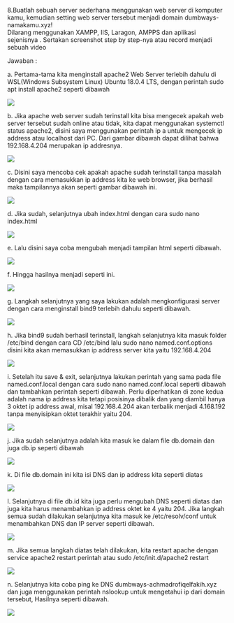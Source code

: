 8.Buatlah sebuah server sederhana menggunakan web server di komputer kamu, kemudian setting web server tersebut menjadi domain dumbways-namakamu.xyz!  
Dilarang menggunakan XAMPP, IIS, Laragon, AMPPS dan aplikasi sejenisnya . Sertakan screenshot step by step-nya atau record menjadi sebuah video

Jawaban : 

a. Pertama-tama kita menginstall apache2 Web Server terlebih dahulu di WSL(Windows Subsystem Linux) Ubuntu 18.0.4 LTS, 
dengan perintah sudo apt install apache2 seperti dibawah

<img src="/images/8.1.png">

b. Jika apache web server sudah terinstall kita bisa mengecek apakah web server tersebut sudah online atau tidak, 
kita dapat menggunakan systemctl status apache2, disini saya menggunakan perintah ip a untuk mengecek ip address atau localhost dari PC. 
Dari gambar dibawah dapat dilihat bahwa 192.168.4.204 merupakan ip addresnya.

<img src="/images/8.2.png">

c. Disini saya mencoba cek apakah apache sudah terinstall tanpa masalah dengan cara memasukkan ip address kita ke web browser, 
jika berhasil maka tampilannya akan seperti gambar dibawah ini.

<img src="/images/8.3.png">

d. Jika sudah, selanjutnya ubah index.html dengan cara sudo nano index.html

<img src="/images/8.4.png">

e. Lalu disini saya coba mengubah menjadi tampilan html seperti dibawah.

<img src="/images/8.5.png">

f. Hingga hasilnya menjadi seperti ini. 

<img src="/images/8.6.png">

g. Langkah selanjutnya yang saya lakukan adalah mengkonfigurasi server dengan cara menginstall bind9 terlebih dahulu seperti dibawah.

<img src="/images/8.7.png">

h. Jika bind9 sudah berhasil terinstall, langkah selanjutnya kita masuk folder /etc/bind dengan cara CD /etc/bind lalu sudo nano named.conf.options 
disini kita akan memasukkan ip address server kita yaitu 192.168.4.204

<img src="/images/8.8.png">

i. Setelah itu save & exit, selanjutnya lakukan perintah yang sama pada file named.conf.local dengan cara sudo nano named.conf.local seperti dibawah 
dan tambahkan perintah seperti dibawah. Perlu diperhatikan di zone kedua adalah nama ip address kita tetapi posisinya dibalik dan yang diambil hanya 3 oktet ip address awal,
misal 192.168.4.204 akan terbalik menjadi 4.168.192 tanpa menyisipkan oktet terakhir yaitu 204.

<img src="/images/8.9.png">

j. Jika sudah selanjutnya adalah kita masuk ke dalam file db.domain dan juga db.ip seperti dibawah

<img src="/images/8.10.png">

k. Di file db.domain ini kita isi DNS dan ip address kita seperti diatas

<img src="/images/8.11.png">

l. Selanjutnya di file db.id kita juga perlu mengubah DNS seperti diatas dan juga kita harus menambahkan ip address oktet ke 4 yaitu 204. 
Jika langkah semua sudah dilakukan selanjutnya kita masuk ke /etc/resolv/conf untuk menambahkan DNS dan IP server seperti dibawah.

<img src="/images/8.12.png">

m. Jika semua langkah diatas telah dilakukan, kita restart apache dengan service apache2 restart perintah atau sudo /etc/init.d/apache2 restart

<img src="/images/8.13.png">

n. Selanjutnya kita coba ping ke DNS dumbways-achmadrofiqelfakih.xyz dan juga menggunakan perintah nslookup untuk mengetahui ip dari domain tersebut, 
Hasilnya seperti dibawah.

<img src="/images/8.14.png">

